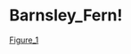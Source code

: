 # Barnsley_Fern!

[Figure_1](https://github.com/HanTheDestroyer/Barnsley_Fern/assets/123021973/8597b89d-4c73-499c-a5d3-4b81bd71aa7c)

